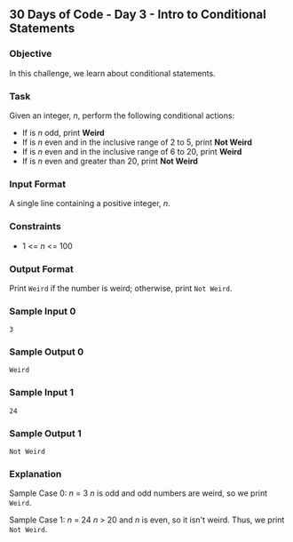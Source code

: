 ## 30 Days of Code - Day 3 - Intro to Conditional Statements

### Objective

In this challenge, we learn about conditional statements.

### Task

Given an integer, <i>n</i>, perform the following conditional actions:

<ul>
<li>If is <i>n</i> odd, print <b>Weird</b></li>
<li>If is <i>n</i> even and in the inclusive range of 2 to 5, print <b>Not Weird</b></li>
<li>If is <i>n</i> even and in the inclusive range of 6 to 20, print <b>Weird</b></li>
<li>If is <i>n</i> even and greater than 20, print <b>Not Weird</b></li>
</ul>

### Input Format

A single line containing a positive integer, <i>n</i>.

### Constraints

<ul>
<li>1 <= <i>n</i> <= 100</li>
</ul>

### Output Format

Print ```Weird``` if the number is weird; otherwise, print ```Not Weird```.

### Sample Input 0

```
3
```

### Sample Output 0

```
Weird
```

### Sample Input 1

```
24
```

### Sample Output 1

```
Not Weird
```

### Explanation

Sample Case 0: <i>n</i> = 3
<i>n</i> is odd and odd numbers are weird, so we print ```Weird```.

Sample Case 1: <i>n</i> = 24
<i>n</i> > 20 and <i>n</i> is even, so it isn't weird. Thus, we print ```Not Weird```.
